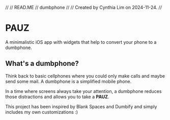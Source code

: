 //
//  READ.ME
//  dumbphone
//
//  Created by Cynthia Lim on 2024-11-24.
//

# PAUZ

A minimalistic iOS app with widgets that help to convert your phone to a dumbphone.

## What's a dumbphone?

Think back to basic cellphones where you could only make calls and maybe send some mail. A dumbphone is a simplified mobile phone.

In a time where screens always take your attention, a dumbphone reduces those distractions and allows you to take a **PAUZ**.

This project has been inspired by Blank Spaces and Dumbify and simply includes my own customizations :)
